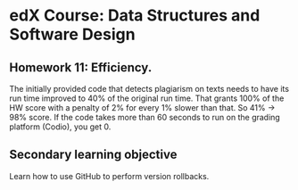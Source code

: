 # edX Course: Data Structures and Software Design
## Homework 11: Efficiency.
The initially provided code that detects plagiarism on texts needs to have its run time improved to 40% of the original run time. That grants 100% of the HW score with a penalty of 2% for every 1% slower than that. So 41% -> 98% score.
If the code takes more than 60 seconds to run on the grading platform (Codio), you get 0.

## Secondary learning objective
Learn how to use GitHub to perform version rollbacks.